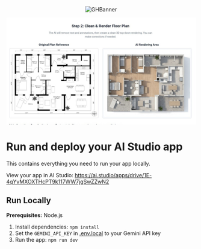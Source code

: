 <div align="center">
<img width="1200" height="475" alt="GHBanner" src="https://github.com/user-attachments/assets/0aa67016-6eaf-458a-adb2-6e31a0763ed6" />
</div>

![Demo](components/demo.jpg)

# Run and deploy your AI Studio app

This contains everything you need to run your app locally.

View your app in AI Studio: https://ai.studio/apps/drive/1E-4qYvMXOXTHcPT9k117WW7jgSwZZwN2

## Run Locally

**Prerequisites:**  Node.js


1. Install dependencies:
   `npm install`
2. Set the `GEMINI_API_KEY` in [.env.local](.env.local) to your Gemini API key
3. Run the app:
   `npm run dev`
